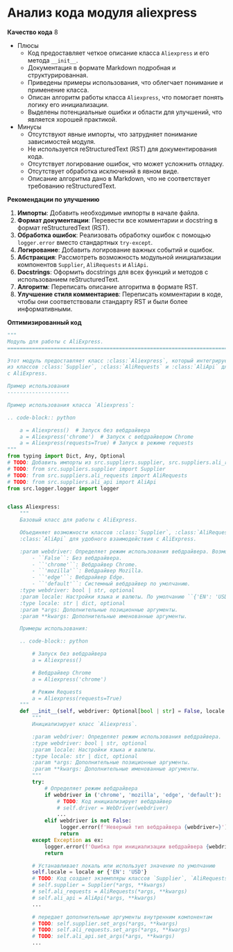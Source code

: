 # Анализ кода модуля aliexpress

**Качество кода**
8
-  Плюсы
    -   Код предоставляет четкое описание класса `Aliexpress` и его метода `__init__`.
    -   Документация в формате Markdown подробная и структурированная.
    -   Приведены примеры использования, что облегчает понимание и применение класса.
    -   Описан алгоритм работы класса `Aliexpress`, что помогает понять логику его инициализации.
    -   Выделены потенциальные ошибки и области для улучшений, что является хорошей практикой.
-  Минусы
    - Отсутствуют явные импорты, что затрудняет понимание зависимостей модуля.
    -  Не используется reStructuredText (RST) для документирования кода.
    - Отсутствует логирование ошибок, что может усложнить отладку.
    - Отсутствует обработка исключений в явном виде.
    -   Описание алгоритма дано в Markdown, что не соответствует требованию reStructuredText.

**Рекомендации по улучшению**
1. **Импорты**: Добавить необходимые импорты в начале файла.
2. **Формат документации**: Перевести все комментарии и docstring в формат reStructuredText (RST).
3. **Обработка ошибок**: Реализовать обработку ошибок с помощью `logger.error` вместо стандартных `try-except`.
4. **Логирование**: Добавить логирование важных событий и ошибок.
5. **Абстракция**: Рассмотреть возможность модульной инициализации компонентов `Supplier`, `AliRequests` и `AliApi`.
6. **Docstrings**: Оформить docstrings для всех функций и методов с использованием reStructuredText.
7. **Алгоритм**: Переписать описание алгоритма в формате RST.
8. **Улучшение стиля комментариев**: Переписать комментарии в коде, чтобы они соответствовали стандарту RST и были более информативными.

**Оптимизированный код**

```python
"""
Модуль для работы с AliExpress.
=========================================================================================

Этот модуль предоставляет класс :class:`Aliexpress`, который интегрирует функциональность
из классов :class:`Supplier`, :class:`AliRequests` и :class:`AliApi` для взаимодействия
с AliExpress.

Пример использования
--------------------

Пример использования класса `Aliexpress`:

.. code-block:: python

    a = Aliexpress()  # Запуск без вебдрайвера
    a = Aliexpress('chrome')  # Запуск с вебдрайвером Chrome
    a = Aliexpress(requests=True) # Запуск в режиме requests
"""
from typing import Dict, Any, Optional
# TODO: Добавить импорты из src.suppliers.supplier, src.suppliers.ali_requests, src.suppliers.ali_api
# TODO: from src.suppliers.supplier import Supplier
# TODO: from src.suppliers.ali_requests import AliRequests
# TODO: from src.suppliers.ali_api import AliApi
from src.logger.logger import logger


class Aliexpress:
    """
    Базовый класс для работы с AliExpress.

    Объединяет возможности классов :class:`Supplier`, :class:`AliRequests` и
    :class:`AliApi` для удобного взаимодействия с AliExpress.

    :param webdriver: Определяет режим использования вебдрайвера. Возможные значения:
        - ``False``: Без вебдрайвера.
        - ``'chrome'``: Вебдрайвер Chrome.
        - ``'mozilla'``: Вебдрайвер Mozilla.
        - ``'edge'``: Вебдрайвер Edge.
        - ``'default'``: Системный вебдрайвер по умолчанию.
    :type webdriver: bool | str, optional
    :param locale: Настройки языка и валюты. По умолчанию ``{'EN': 'USD'}``.
    :type locale: str | dict, optional
    :param *args: Дополнительные позиционные аргументы.
    :param **kwargs: Дополнительные именованные аргументы.

    Примеры использования:

    .. code-block:: python

        # Запуск без вебдрайвера
        a = Aliexpress()

        # Вебдрайвер Chrome
        a = Aliexpress('chrome')

        # Режим Requests
        a = Aliexpress(requests=True)
    """
    def __init__(self, webdriver: Optional[bool | str] = False, locale: Optional[str | Dict[str, str]] = None, *args, **kwargs):
        """
        Инициализирует класс `Aliexpress`.

        :param webdriver: Определяет режим использования вебдрайвера.
        :type webdriver: bool | str, optional
        :param locale: Настройки языка и валюты.
        :type locale: str | dict, optional
        :param *args: Дополнительные позиционные аргументы.
        :param **kwargs: Дополнительные именованные аргументы.
        """
        try:
            # Определяет режим вебдрайвера
            if webdriver in ('chrome', 'mozilla', 'edge', 'default'):
                # TODO: Код инициализирует вебдрайвер
                # self.driver = WebDriver(webdriver)
                ...
            elif webdriver is not False:
                 logger.error(f'Неверный тип вебдрайвера {webdriver=}')
                 return
        except Exception as ex:
            logger.error(f'Ошибка при инициализации вебдрайвера {webdriver=}', ex)
            return

        # Устанавливает локаль или использует значение по умолчанию
        self.locale = locale or {'EN': 'USD'}
        # TODO: Код создает экземпляры классов `Supplier`, `AliRequests` и `AliApi`
        # self.supplier = Supplier(*args, **kwargs)
        # self.ali_requests = AliRequests(*args, **kwargs)
        # self.ali_api = AliApi(*args, **kwargs)
        ...

        # передает дополнительные аргументы внутренним компонентам
        # TODO: self.supplier.set_args(*args, **kwargs)
        # TODO: self.ali_requests.set_args(*args, **kwargs)
        # TODO: self.ali_api.set_args(*args, **kwargs)
        ...
```